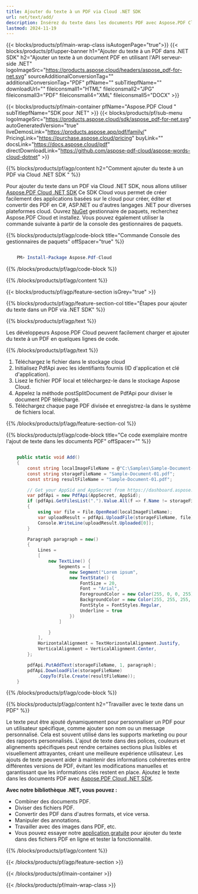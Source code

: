 ```yaml
---
title: Ajouter du texte à un PDF via Cloud .NET SDK
url: net/text/add/
description: Insérez du texte dans les documents PDF avec Aspose.PDF Cloud SDK pour .NET. Automatisez l'édition de contenu facilement.
lastmod: 2024-11-19
---
```


{{< blocks/products/pf/main-wrap-class isAutogenPage="true">}}
{{< blocks/products/pf/upper-banner h1="Ajouter du texte à un PDF dans .NET SDK" h2="Ajouter un texte à un document PDF en utilisant l'API serveur-side .NET" logoImageSrc="https://products.aspose.cloud/headers/aspose_pdf-for-net.svg" sourceAdditionalConversionTag="" additionalConversionTag="PDF" pfName="" subTitlepfName="" downloadUrl="" fileiconsmall1="HTML" fileiconsmall2="JPG" fileiconsmall3="PDF" fileiconsmall4="XML" fileiconsmall5="DOCX" >}}

{{< blocks/products/pf/main-container pfName="Aspose.PDF Cloud " subTitlepfName="SDK pour .NET" >}}
{{< blocks/products/pf/sub-menu logoImageSrc="https://products.aspose.cloud/sdk/aspose_pdf-for-net.svg"
autoGeneratedVersion="true"
liveDemosLink="https://products.aspose.app/pdf/family/" PricingLink="https://purchase.aspose.cloud/pricing" buyLink="" docsLink="https://docs.aspose.cloud/pdf"  directDownloadLink="https://github.com/aspose-pdf-cloud/aspose-words-cloud-dotnet" >}}

{{% blocks/products/pf/agp/content h2="Comment ajouter du texte à un PDF via Cloud .NET SDK " %}}

Pour ajouter du texte dans un PDF via Cloud .NET SDK, nous allons utiliser
[Aspose.PDF Cloud .NET SDK](https://products.aspose.cloud/pdf/net/)
Ce SDK Cloud vous permet de créer facilement des applications basées sur le cloud pour créer, éditer et convertir des PDF en C#, ASP.NET ou d'autres langages .NET pour diverses plateformes cloud. Ouvrez
[NuGet](https://www.nuget.org/packages/Aspose.Pdf-Cloud)
gestionnaire de paquets, recherchez
Aspose.PDF Cloud
et installez. Vous pouvez également utiliser la commande suivante à partir de la console des gestionnaires de paquets.

{{% blocks/products/pf/agp/code-block title="Commande Console des gestionnaires de paquets" offSpacer="true" %}}

```powershell

    PM> Install-Package Aspose.Pdf-Cloud

```

{{% /blocks/products/pf/agp/code-block %}}

{{% /blocks/products/pf/agp/content %}}

{{< blocks/products/pf/agp/feature-section isGrey="true" >}}

{{% blocks/products/pf/agp/feature-section-col title="Étapes pour ajouter du texte dans un PDF via .NET SDK" %}}

{{% blocks/products/pf/agp/text %}}

Les développeurs Aspose.PDF Cloud peuvent facilement charger et ajouter du texte à un PDF en quelques lignes de code.

{{% /blocks/products/pf/agp/text %}}

1. Téléchargez le fichier dans le stockage cloud
1. Initialisez PdfApi avec les identifiants fournis (ID d'application et clé d'application).
1. Lisez le fichier PDF local et téléchargez-le dans le stockage Aspose Cloud.
1. Appelez la méthode postSplitDocument de PdfApi pour diviser le document PDF téléchargé.
1. Téléchargez chaque page PDF divisée et enregistrez-la dans le système de fichiers local.

{{% /blocks/products/pf/agp/feature-section-col %}}



{{% blocks/products/pf/agp/code-block title="Ce code exemplaire montre l'ajout de texte dans les documents PDF" offSpacer="" %}}

```cs

    public static void Add()
    {
        const string localImageFileName = @"C:\Samples\Sample-Document-01.pdf";
        const string storageFileName = "Sample-Document-01.pdf";
        const string resultFileName = "Sample-Document-01.pdf";

        // Get your AppSid and AppSecret from https://dashboard.aspose.cloud (free registration required).
        var pdfApi = new PdfApi(AppSecret, AppSid);
        if (pdfApi.GetFilesList(".").Value.All(f => f.Name != storageFileName))
        {
            using var file = File.OpenRead(localImageFileName);
            var uploadResult = pdfApi.UploadFile(storageFileName, file);
            Console.WriteLine(uploadResult.Uploaded[0]);
        }

        Paragraph paragraph = new()
        {
            Lines =
            [
                new TextLine() {
                    Segments = [
                        new Segment("Lorem ipsum",
                        new TextState() {
                            FontSize = 20,
                            Font = "Arial",
                            ForegroundColor = new Color(255, 0, 0, 255),
                            BackgroundColor = new Color(255, 255, 255, 0),
                            FontStyle = FontStyles.Regular,
                            Underline = true
                        })
                    ]

                }
            ],
            HorizontalAlignment = TextHorizontalAlignment.Justify,
            VerticalAlignment = VerticalAlignment.Center,
        };

        pdfApi.PutAddText(storageFileName, 1, paragraph);
        pdfApi.DownloadFile(storageFileName)
            .CopyTo(File.Create(resultFileName));
    }
```

{{% /blocks/products/pf/agp/code-block %}}

{{% blocks/products/pf/agp/content h2="Travailler avec le texte dans un PDF" %}}

Le texte peut être ajouté dynamiquement pour personnaliser un PDF pour un utilisateur spécifique, comme ajouter son nom ou un message personnalisé. Cela est souvent utilisé dans les supports marketing ou pour des rapports personnalisés. L'ajout de texte dans des polices, couleurs et alignements spécifiques peut rendre certaines sections plus lisibles et visuellement attrayantes, créant une meilleure expérience utilisateur. Les ajouts de texte peuvent aider à maintenir des informations cohérentes entre différentes versions de PDF, évitant les modifications manuelles et garantissant que les informations clés restent en place.
Ajoutez le texte dans les documents PDF avec [Aspose.PDF Cloud .NET SDK](https://products.aspose.cloud/pdf/net/).

**Avec notre bibliothèque .NET, vous pouvez :**

+ Combiner des documents PDF.
+ Diviser des fichiers PDF.
+ Convertir des PDF dans d'autres formats, et vice versa.
+ Manipuler des annotations.
+ Travailler avec des images dans PDF, etc.
+ Vous pouvez essayer notre [application gratuite](https://products.aspose.app/pdf/editor) pour ajouter du texte dans des fichiers PDF en ligne et tester la fonctionnalité.

{{% /blocks/products/pf/agp/content %}}

{{< /blocks/products/pf/agp/feature-section >}}

{{< /blocks/products/pf/main-container >}}

{{< /blocks/products/pf/main-wrap-class >}}

